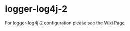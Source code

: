logger-log4j-2
==============

For logger-log4j-2 configuration please see the [Wiki Page](https://github.com/OpenHFT/Chronicle-Logger/wiki/logger-log4j-2)
